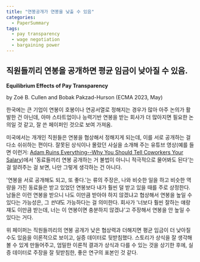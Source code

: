 ```yaml
---
title: "연봉공개가 연봉을 낮출 수 있음"
categories:
  - PaperSummary
tags:
  - pay transparency
  - wage negotiation
  - bargaining power
--- 
```


## 직원들끼리 연봉을 공개하면 평균 임금이 낮아질 수 있음.

**Equilibrium Effects of Pay Transparency**

by Zoë B. Cullen and Bobak Pakzad-Hurson (ECMA 2023, May)

<!--
The discourse around pay transparency has focused on partial equilibrium effects: how workers rectify pay inequities through informed renegotiation. We investigate how employers respond in equilibrium. We study a model of bargaining under two-sided incomplete information. Our model predicts that transparency reduces the individual bargaining power of workers, leading to lower average wages. A key insight is that employers credibly refuse to pay high wages to any one worker to avoid costly renegotiations with others. When workers have low individual bargaining power, pay transparency has a muted effect. We test our model with an event-study analysis of U.S. state-level laws protecting the right of private sector workers to communicate salary information with their coworkers. Consistent with our theoretical predictions, transparency laws empirically lead wages to decline by approximately 2%, and wage declines are smallest in magnitude when workers have low individual bargaining power.
-->

한국에는 큰 기업이 연봉이 호봉이나 연공서열로 정해지는 경우가 많아 아주 논의가 활발한 건 아닌데, 아마 스타트업이나 능력기반 연봉을 받는 회사가 더 많아지면 필요한 논의일 것 같고, 잘 쓴 페이퍼인 것으로 보여 가져옴.

미국에서는 개개인 직원들은 연봉을 협상해서 정해지게 되는데, 이를 서로 공개하는 걸 다소 쉬쉬하는 편이다. 잘못된 상식이나 몰랐던 사실을 소개해 주는 유튜브 영상(예를 들면 이런거: <a href="https://youtu.be/7xH7eGFuSYI?si=_t990BG30N06bw4u" target="_blank">Adam Ruins Everything--Why You Should Tell Coworkers Your Salary</a>)에서 '동료들끼리 연봉 공개하는 거 불법이 아니니 적극적으로 물어봐도 된다'는 걸 알려주는 걸 보면, 나만 그렇게 생각하는 건 아니다.

'연봉을 서로 공개해도 되고, 또 좋다.'는 류의 주장은, 나와 비슷한 일을 하고 비슷한 역량을 가진 동료들은 받고 있었던 연봉보다 내가 훨씬 덜 받고 있을 때를 주로 상정한다. 남들은 이런 연봉을 받으니 나도 이만큼 받아야 하지 않겠냐고 협상해서 연봉을 높일 수 있다는 가능성은, 그 *반대*도 가능하다는 걸 의미한다. 회사가 '너보다 훨씬 잘하는 얘랑 쟤도 이만큼 받는데, 너는 이 연봉이면 충분하지 않겠냐'고 주장해서 연봉을 안 높일 수 있다는 거다.

위 페이퍼는 직원들끼리의 연봉 공개가 낮은 협상력과 더해지면 평균 임금이 더 낮아질 수도 있음을 이론적으로 보이고, 실증 데이터로 뒷받침했다. 스토리가 상식을 잘 생각해볼 수 있게 만들어주고, 엄밀한 이론적 결과가 상식과 다를 수 있는 것을 상기한 후에, 실증 데이터로 주장을 잘 뒷받침한, 좋은 연구의 표본인 것 같다.
